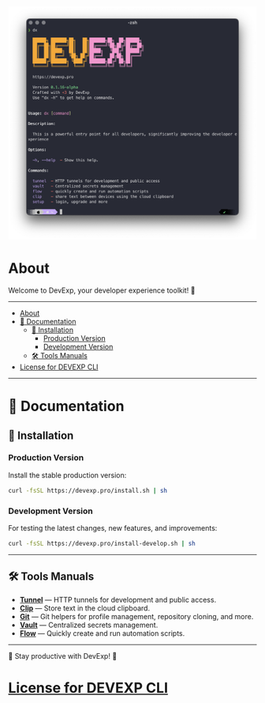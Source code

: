 ![DevExp Logo](./docs/dx.png)

# About

Welcome to DevExp, your developer experience toolkit! 🚀

---

- [About](#about)
- [📖 Documentation](#-documentation)
  - [🚀 Installation](#-installation)
    - [Production Version](#production-version)
    - [Development Version](#development-version)
  - [🛠 Tools Manuals](#-tools-manuals)
- [License for DEVEXP CLI](#license-for-devexp-cli)

---
# 📖 Documentation

## 🚀 Installation

### Production Version
Install the stable production version:
```sh
curl -fsSL https://devexp.pro/install.sh | sh
```

### Development Version
For testing the latest changes, new features, and improvements:
```sh
curl -fsSL https://devexp.pro/install-develop.sh | sh
```
---

## 🛠 Tools Manuals

- **[Tunnel](./source/tools/tunnel/MAN.md)** — HTTP tunnels for development and
  public access.
- **[Clip](./source/tools/clip/MAN.md)** — Store text in the cloud clipboard.
- **[Git](./source/tools/git/MAN.md)** — Git helpers for profile management,
  repository cloning, and more.
- **[Vault](./source/tools/vault/MAN.md)** — Centralized secrets management.
- **[Flow](./source/tools/flow/MAN.md)** — Quickly create and run automation
  scripts.

---

📌 Stay productive with DevExp! 🚀

# [License for DEVEXP CLI](./LICENSE)
